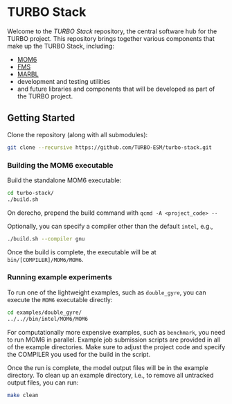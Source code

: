 # TURBO Stack

Welcome to the *TURBO Stack* repository, the central software hub for the TURBO project.
This repository brings together various components that make up the TURBO Stack, including:

 - [MOM6](https://github.com/TURBO-ESM/MOM6)
 - [FMS](https://github.com/TURBO-ESM/FMS)
 - [MARBL](https://github.com/ESCOMP/MARBL)
 - development and testing utilities
 - and future libraries and components that will be developed as part of the TURBO project.

## Getting Started

Clone the repository (along with all submodules):

```bash
git clone --recursive https://github.com/TURBO-ESM/turbo-stack.git
```


### Building the MOM6 executable
Build the standalone MOM6 executable:

```bash 
cd turbo-stack/
./build.sh
```

On derecho, prepend the build command with `qcmd -A <project_code> --`

Optionally, you can specify a compiler other than the default `intel`, e.g.,

```bash
./build.sh --compiler gnu
```

Once the build is complete, the executable will be at `bin/[COMPILER]/MOM6/MOM6`.

### Running example experiments

To run one of the lightweight examples, such as `double_gyre`, you can execute the `MOM6` executable directly:

```bash
cd examples/double_gyre/
../..//bin/intel/MOM6/MOM6
```

For computationally more expensive examples, such as `benchmark`, you need to run MOM6 in parallel.
Example job submission scripts are provided in all of the example directories. Make sure to adjust 
the project code and specify the COMPILER you used for the build in the script.

Once the run is complete, the model output files will be in the example directory.
To clean up an example directory, i.e., to remove all untracked output files, you can run:

```bash
make clean
```